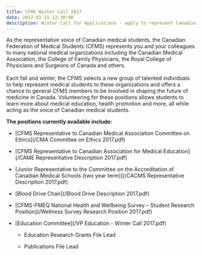```yaml
---
title: CFMS Winter Call 2017
date: 2017-01-15 22:30:00
description: Winter Call for Applications - apply to represent Canadian Medical Students to various external organizations
---
```



As the representative voice of Canadian medical students, the Canadian Federation of Medical Students (CFMS) represents you and your colleagues to many national medical organizations including the Canadian Medical Association, the College of Family Physicians, the Royal College of Physicians and Surgeons of Canada and others.&nbsp;
<br>
<br>Each fall and winter, the CFMS selects a new group of talented individuals to help represent medical students to these organizations and offers a chance to general CFMS members to be involved in shaping the future of medicine in Canada. Volunteering for these positions allows students to learn more about medical education, health promotion and more, all while acting as the voice of Canadian medical students.&nbsp;

**The positions currently available include:**

* [CFMS Representative to Canadian Medical Association Committee on Ethics](/CMA Committee on Ethics 2017.pdf)

* [CFMS Representative to Canadian Association for Medical Education](/CAME Representative Description 2017.pdf)

* [Junior Representative to the Committee on the Accreditation of Canadian Medical Schools (two year term)](/CACMS Representative Description 2017.pdf)

* [Blood Drive Chair](/Blood Drive Description 2017.pdf)

* [CFMS-FMEQ National Health and Wellbeing Survey – Student Research Position](/Wellness Survey Research Position 2017.pdf)

* [Education Committee](/VP Education - Winter Call 2017.pdf)

  * Education Research Grants File Lead

  * Publications File Lead